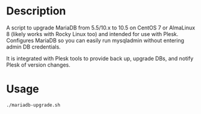 # Description
A script to upgrade MariaDB from 5.5/10.x to 10.5 on CentOS 7 or AlmaLinux 8 (likely works with Rocky Linux too) and intended for use with Plesk. Configures MariaDB so you can easily run mysqladmin without entering admin DB credentials.

It is integrated with Plesk tools to provide back up, upgrade DBs, and notify Plesk of version changes.

# Usage
`./mariadb-upgrade.sh`
